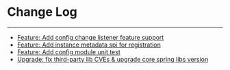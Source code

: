 # Change Log
---

- [Feature: Add config change listener feature support](https://github.com/Tencent/spring-cloud-tencent/pull/254)
- [Feature: Add instance metadata spi for registration](https://github.com/Tencent/spring-cloud-tencent/pull/256)
- [Feature: Add config module unit test](https://github.com/Tencent/spring-cloud-tencent/pull/255)
- [Upgrade: fix third-party lib CVEs & upgrade core spring libs version](https://github.com/Tencent/spring-cloud-tencent/pull/258)

